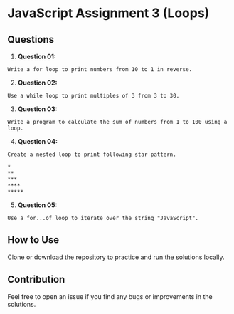 # JavaScript Assignment 3 (Loops)

## Questions

1. **Question 01:**

```
Write a for loop to print numbers from 10 to 1 in reverse.
```

2. **Question 02:**

```
Use a while loop to print multiples of 3 from 3 to 30.
```

3. **Question 03:**

```
Write a program to calculate the sum of numbers from 1 to 100 using a loop.
```

4. **Question 04:**

```
Create a nested loop to print following star pattern.

*
**
***
****
*****
```

5. **Question 05:**

```
Use a for...of loop to iterate over the string "JavaScript".
```

## How to Use

Clone or download the repository to practice and run the solutions locally.

## Contribution

Feel free to open an issue if you find any bugs or improvements in the solutions.
